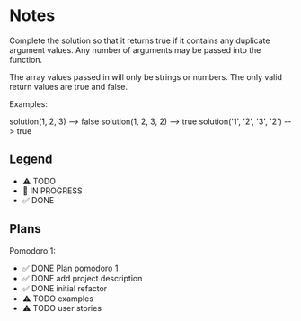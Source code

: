 # Notes

Complete the solution so that it returns true if it contains any duplicate argument values. Any number of arguments may be passed into the function.

The array values passed in will only be strings or numbers. The only valid return values are true and false.

Examples:

solution(1, 2, 3)             -->  false
solution(1, 2, 3, 2)          -->  true
solution('1', '2', '3', '2')  -->  true

## Legend
- ⚠ TODO
- 🚧 IN PROGRESS
- ✅ DONE

## Plans

Pomodoro 1:

- ✅ DONE Plan pomodoro 1
- ✅ DONE add project description
- ✅ DONE initial refactor
- ⚠ TODO examples
- ⚠ TODO user stories